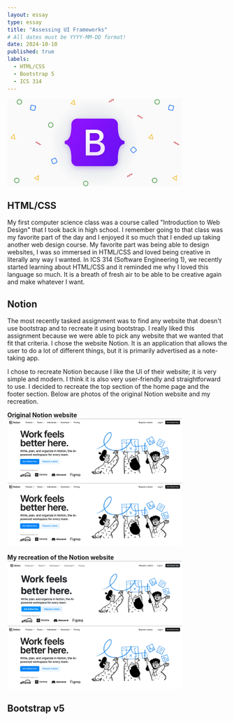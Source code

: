 ```yaml
---
layout: essay
type: essay
title: "Assessing UI Frameworks"
# All dates must be YYYY-MM-DD format!
date: 2024-10-10
published: true
labels:
  - HTML/CSS
  - Bootstrap 5
  - ICS 314
---
```


<img width="400px" class="rounded float-start pe-4" src="../img/essays/bootstrapEssay/bootstrapLogo.png">

## HTML/CSS

My first computer science class was a course called "Introduction to Web Design" that I took back in high school. I remember going to that class was my favorite part of the day and I enjoyed it so much that I ended up taking another web design course. My favorite part was being able to design websites, I was so immersed in HTML/CSS and loved being creative in literally any way I wanted. In ICS 314 (Software Engineering 1), we recently started learning about HTML/CSS and it reminded me why I loved this language so much. It is a breath of fresh air to be able to be creative again and make whatever I want. 

## Notion

The most recently tasked assignment was to find any website that doesn't use bootstrap and to recreate it using bootstrap. I really liked this assignment because we were able to pick any website that we wanted that fit that criteria. I chose the website Notion. It is an application that allows the user to do a lot of different things, but it is primarily advertised as a note-taking app.

I chose to recreate Notion because I like the UI of their website; it is very simple and modern. I think it is also very user-friendly and straightforward to use. I decided to recreate the top section of the home page and the footer section. Below are photos of the original Notion website and my recreation.

**Original Notion website** 
<br>
<img width="400px" class="rounded float-start pe-4" src="../img/essays/bootstrapEssay/notionOriginal.png">
<img width="400px" class="rounded float-start pe-4" src="../img/essays/bootstrapEssay/notionOriginal.png">

**My recreation of the Notion website** 
<br>
<img width="400px" class="rounded float-start pe-4" src="../img/essays/bootstrapEssay/notionRecreation.png">
<img width="400px" class="rounded float-start pe-4" src="../img/essays/bootstrapEssay/notionOriginal.png">


## Bootstrap v5
